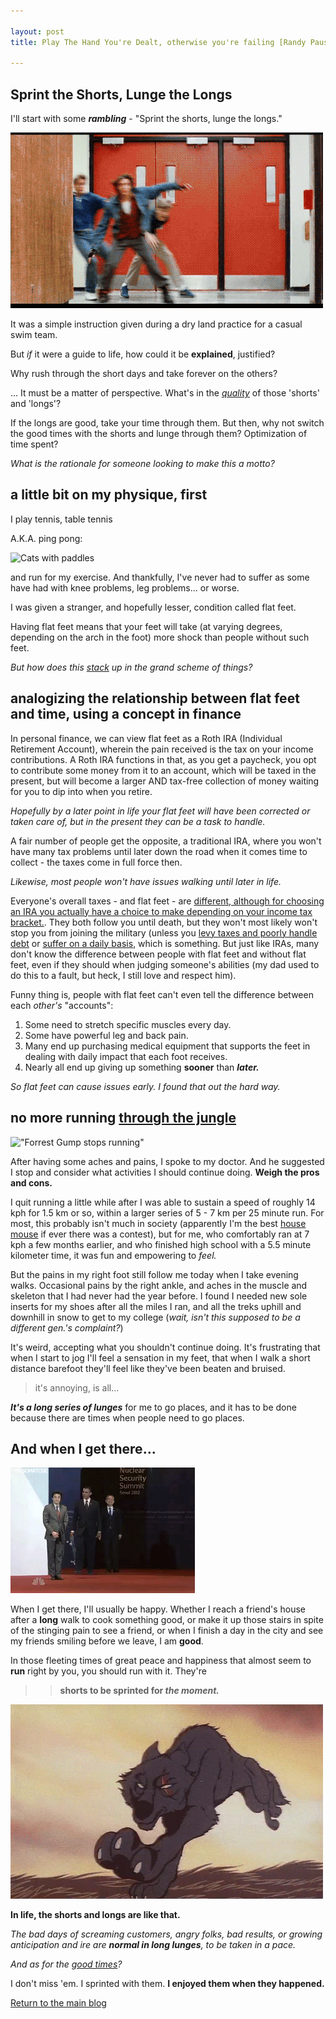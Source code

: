 ```yaml
---

layout: post
title: Play The Hand You're Dealt, otherwise you're failing [Randy Pausch]

---
```


## Sprint the Shorts, Lunge the Longs

I'll start with some _**rambling**_ - "Sprint the shorts, lunge the longs."

![The Breakfast Club](/images/breakfastHall.gif "Haha, they're doing it wrong")

It was a simple instruction given during a dry land practice for a casual swim team.

But *if* it were a guide to life, how could it be **explained**, justified?

Why rush through the short days and take forever on the others?

... It must be a matter of perspective. What's in the [*quality*](https://hbr.org/1988/05/the-house-of-quality) of those 'shorts' and 'longs'?

If the longs are good, take your time through them. But then, why not switch the good times with the shorts and lunge through them? Optimization of time spent?

_What is the rationale for someone looking to make this a motto?_

## a little bit on my physique, first

I play tennis, table tennis 

A.K.A. ping pong:

![Cats with paddles](https://media.giphy.com/media/ECwTCTrHPVqKI/giphy.gif "Good reflexes!")

and run for my exercise. And thankfully, I've never had to suffer as some have had with knee problems, leg problems... or worse. 

I was given a stranger, and hopefully lesser, condition called flat feet.

Having flat feet means that your feet will take (at varying degrees, depending on the arch in the foot) more shock than people without such feet.

_But how does this [stack](http://imgur.com/IG8cK9U) up in the grand scheme of things?_

## analogizing the relationship between flat feet and time, using a concept in finance

In personal finance, we can view flat feet as a Roth IRA (Individual Retirement Account), wherein the pain received is the tax on your income contributions. A Roth IRA functions in that, as you get a paycheck, you opt to contribute some money from it to an account, which will be taxed in the present, but will become a larger AND tax-free collection of money waiting for you to dip into when you retire. 

_Hopefully by a later point in life your flat feet will have been corrected or taken care of, but in the present they _can_ be a task to handle._

A fair number of people get the opposite, a traditional IRA, where you won't have many tax problems until later down the road when it comes time to collect - the taxes come in full force then. 

_Likewise, most people won't have issues walking until later in life._

Everyone's overall taxes - and flat feet - are [different, although for choosing an IRA you actually have a choice to make depending on your income tax bracket.](https://blogs.wsj.com/experts/2016/05/12/when-a-roth-ira-is-a-wrong-choice/). They both follow you until death, but they won't most likely won't stop you from joining the military (unless you [levy taxes and poorly handle debt](https://financesolutions.org/armed-forces-check-your-credit-first/) or [suffer on a daily basis](https://www.va.gov/vetapp10/files4/1035190.txt), which is something. But just like IRAs, many don't know the difference between people with flat feet and without flat feet, even if they should when judging someone's abilities (my dad used to do this to a fault, but heck, I still love and respect him).

Funny thing is, people with flat feet can't even tell the difference between each _other's_ "accounts": 

1. Some need to stretch specific muscles every day. 
2. Some have powerful leg and back pain. 
3. Many end up purchasing medical equipment that supports the feet in dealing with daily impact that each foot receives. 
4. Nearly all end up giving up something **sooner** than **_later._**

_So flat feet can cause issues early. I found that out the hard way._

## no more running [through the jungle](https://www.youtube.com/watch?v=3XZjhZWbB34)

!["Forrest Gump stops running"](https://media.giphy.com/media/JjLylCKqqQs5q/giphy.gif "He just stopped.")

After having some aches and pains, I spoke to my doctor. And he suggested I stop and consider what activities I should continue doing. **Weigh the pros and cons.**

I quit running a little while after I was able to sustain a speed of roughly 14 kph for 1.5 km or so, within a larger series of 5 - 7 km per 25 minute run. For most, this probably isn't much in society (apparently I'm the best [house mouse](http://www.speedofanimals.com/) if ever there was a contest), but for me, who comfortably ran at 7 kph a few months earlier, and who finished high school with a 5.5 minute kilometer time, it was fun and empowering to _feel._

But the pains in my right foot still follow me today when I take evening walks. Occasional pains by the right ankle, and aches in the muscle and skeleton that I had never had the year before. I found I needed new sole inserts for my shoes after all the miles I ran, and all the treks uphill and downhill in snow to get to my college (_wait, isn't this supposed to be a different gen.'s complaint?_)

It's weird, accepting what you shouldn't continue doing. It's frustrating that when I start to jog I'll feel a sensation in my feet, that when I walk a short distance barefoot they'll feel like they've been beaten and bruised.

> it's annoying, is all...

**_It's a long series of lunges_** for me to go places, and it has to be done because there are times when people need to go places.

## And when I get there...

!["Barack Obama skateboards in"](/images/obamaEnter.gif "Smooth editing!")

When I get there, I'll usually be happy. Whether I reach a friend's house after a **long** walk to cook something good, or make it up those stairs in spite of the stinging pain to see a friend, or when I finish a day in the city and see my friends smiling before we leave, I am **good**. 

In those fleeting times of great peace and happiness that almost seem to **run** right by you, you should run with it. They're 
>> **shorts to be sprinted for _the moment._** 

!["Lonewolf running"](/images/wolfRun.webp "To be sprinted in a group, preferably. But going it alone is sometimes good for yourself.")

**In life, the shorts and longs are like that.** 

_The bad days of screaming customers, angry folks, bad results, or growing anticipation and ire are _**normal in long lunges**_, to be taken in a pace._ 

_And as for the [good times](https://www.youtube.com/watch?v=ph7oZnBH05s#t=3m23s)?_ 

I don't miss 'em. I sprinted with them. **I enjoyed them when they happened.**

[Return to the main blog](https://ngain.github.io/)

